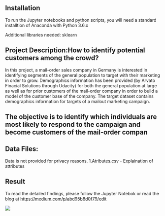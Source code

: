 ## Installation
To run the Jupyter notebooks and python scripts, you will need a standard installtion of Anaconda with Python 3.6.x

Additional libraries needed: sklearn

## Project Description:How to identify potential customers among the crowd?
 In this project, a mail-order sales company in Germany is interested in identifying segments of the general population to target with their marketing in order to grow. Demographics information has been provided (by Arvato Finacial Solutions through Udacity) for both the general population at large as well as for prior customers of the mail-order company in order to build a model of the customer base of the company. The target dataset contains demographics information for targets of a mailout marketing campaign. 
## The objective is to identify which individuals are most likely to respond to the campaign and become customers of the mail-order compan
## Data Files:
Data is not provided for privacy reasons.
1.Atributes.csv - Explaination of attributes

 ## Result
 To read the detailed findings, please follow the Jupyter Notebok or read the blog at https://medium.com/p/abd95b8d0f79/edit <br>

![](https://cdn-images-1.medium.com/max/1000/0*6ZEe2u3ldlfq-pOz)
